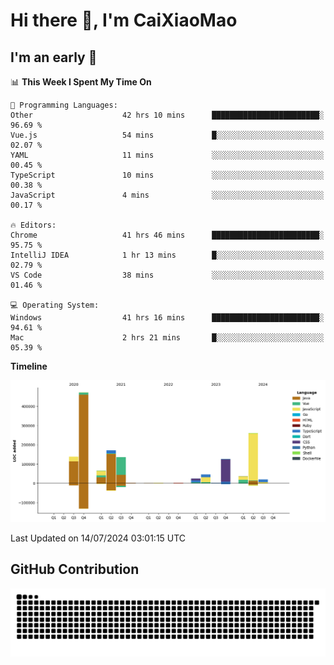 # Hi there 👋, I'm CaiXiaoMao

## I'm an early 🐤
<!--START_SECTION:waka-->
📊 **This Week I Spent My Time On** 

```text
💬 Programming Languages: 
Other                    42 hrs 10 mins      ████████████████████████░   96.69 % 
Vue.js                   54 mins             █░░░░░░░░░░░░░░░░░░░░░░░░   02.07 % 
YAML                     11 mins             ░░░░░░░░░░░░░░░░░░░░░░░░░   00.45 % 
TypeScript               10 mins             ░░░░░░░░░░░░░░░░░░░░░░░░░   00.38 % 
JavaScript               4 mins              ░░░░░░░░░░░░░░░░░░░░░░░░░   00.17 % 

🔥 Editors: 
Chrome                   41 hrs 46 mins      ████████████████████████░   95.75 % 
IntelliJ IDEA            1 hr 13 mins        █░░░░░░░░░░░░░░░░░░░░░░░░   02.79 % 
VS Code                  38 mins             ░░░░░░░░░░░░░░░░░░░░░░░░░   01.46 % 

💻 Operating System: 
Windows                  41 hrs 16 mins      ████████████████████████░   94.61 % 
Mac                      2 hrs 21 mins       █░░░░░░░░░░░░░░░░░░░░░░░░   05.39 % 
```

**Timeline**

![Lines of Code chart](https://raw.githubusercontent.com/caixiaomao/caixiaomao/main/assets/bar_graph.png)


 Last Updated on 14/07/2024 03:01:15 UTC
<!--END_SECTION:waka-->

## GitHub Contribution
<picture>
  <source media="(prefers-color-scheme: dark)" srcset="/dist/snake/github-contribution-grid-snake-dark.svg" />
  <source media="(prefers-color-scheme: light)" srcset="/dist/snake/github-contribution-grid-snake.svg" />
  <img alt="github contribution grid snake animation" src="/dist/snake/github-contribution-grid-snake.svg" />
</picture>
